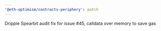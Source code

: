 ```yaml
---
'@eth-optimism/contracts-periphery': patch
---
```


Drippie Spearbit audit fix for issue #45, calldata over memory to save gas
